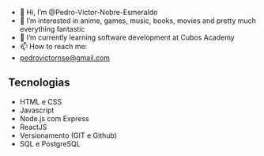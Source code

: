 - 👋 Hi, I’m @Pedro-Victor-Nobre-Esmeraldo
- 👀 I’m interested in anime, games, music, books, movies and pretty much everything fantastic
- 🌱 I’m currently learning software development at Cubos Academy
- 📫 How to reach me:
- pedrovictornse@gmail.com


<h2>Tecnologias</h2>
<ul>
 <li>HTML e CSS</li>
 <li>Javascript</li>
 <li>Node.js com Express</li>
 <li>ReactJS</li>
 <li>Versionamento (GIT e Github)</li>
 <li>SQL e PostgreSQL</li>
</ul>
<!---
Pedro-Victor-Nobre-Esmeraldo/Pedro-Victor-Nobre-Esmeraldo is a ✨ special ✨ repository because its `README.md` (this file) appears on your GitHub profile.
You can click the Preview link to take a look at your changes.
--->
